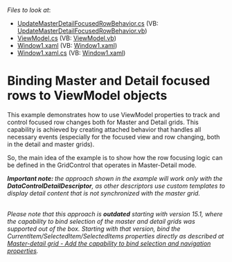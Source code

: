 <!-- default file list -->
*Files to look at*:

* [UpdateMasterDetailFocusedRowBehavior.cs](./CS/UpdateMasterDetailFocusedRowBehavior.cs) (VB: [UpdateMasterDetailFocusedRowBehavior.vb](./VB/UpdateMasterDetailFocusedRowBehavior.vb))
* [ViewModel.cs](./CS/ViewModel.cs) (VB: [ViewModel.vb](./VB/ViewModel.vb))
* [Window1.xaml](./CS/Window1.xaml) (VB: [Window1.xaml](./VB/Window1.xaml))
* [Window1.xaml.cs](./CS/Window1.xaml.cs) (VB: [Window1.xaml](./VB/Window1.xaml))
<!-- default file list end -->
# Binding Master and Detail focused rows to ViewModel objects


<p>This example demonstrates how to use ViewModel properties to track and control focused row changes both for Master and Detail grids. This capability is achieved by creating attached behavior that handles all necessary events (especially for the focused view and row changing, both in the detail and master grids). </p>
<p>So, the main idea of the example is to show how the row focusing logic can be defined in the GridControl that operates in Master-Detail mode.</p>
<p><strong><em>I</em></strong><strong><em>mportant n</em></strong><strong><em>ote</em></strong><strong><em>: </em></strong><em>t</em><em>he approach shown in the example will work only with the </em><strong><em>DataControlDetailDescriptor</em></strong><em>, as other descriptors use custom templates to display detail content that is not synchronized with the master grid.<br><br></em></p>
<p><em>Please note that this approach is </em><strong><em>outdated</em></strong><em> starting with version 15.1, where the capability to bind selection of the master and detail grids was supported out of the box. Starting with that version, bind the CurrentItem/SelectedItem/SelectedItems properties directly as described at </em><a href="https://www.devexpress.com/Support/Center/p/T106654"><em>Master-detail grid - Add the capability to bind selection and navigation properties</em></a><em>.</em></p>

<br/>


